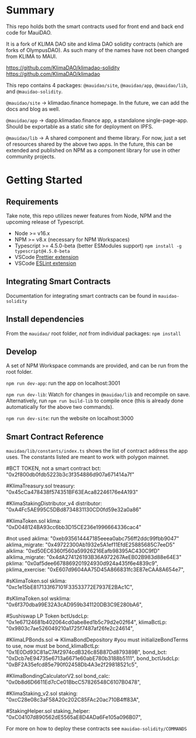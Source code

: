 
# Summary
This repo holds both the smart contracts used for front end and back end code for MauiDAO. 

It is a fork of KLIMA DAO site and klima DAO solidity contracts (which are forks of OlympusDAO). As such many of the names have not been changed from KLIMA to MAUI. 

https://github.com/KlimaDAO/klimadao-solidity
https://github.com/KlimaDAO/klimadao

This repo contains 4 packages: `@mauidao/site`, `@mauidao/app`, `@mauidao/lib`, and `@mauidao-solidity`.

`@mauidao/site` -> klimadao.finance homepage. In the future, we can add the docs and blog as well.

`@mauidao/app` -> dapp.klimadao.finance app, a standalone single-page-app. Should be exportable as a static site for deployment on IPFS.

`@mauidao/lib` -> A shared component and theme library. For now, just a set of resources shared by the above two apps. In the future, this can be extended and published on NPM as a component library for use in other community projects.

# Getting Started

## Requirements
Take note, this repo utilizes newer features from Node, NPM and the upcoming release of Typescript.

- Node >= v16.x
- NPM >= v8.x (necessary for NPM Workspaces)
- Typescript >= 4.5.0-beta (better ESModules support) `npm install -g typescript@4.5.0-beta`
- VSCode [Prettier extension](https://marketplace.visualstudio.com/items?itemName=esbenp.prettier-vscode)
- VSCode [ESLint extension](https://marketplace.visualstudio.com/items?itemName=dbaeumer.vscode-eslint)

## Integrating Smart Contracts

Documentation for integrating smart contracts can be found in `mauidao-solidity`

## Install dependencies
From the `mauidao/` root folder, *not* from individual packages:
`npm install`

## Develop
A set of NPM Workspace commands are provided, and can be run from the root folder.

`npm run dev-app`: run the app on localhost:3001

`npm run dev-lib`: Watch for changes in `@mauidao/lib` and recompile on save. Alternatively, run `npm run build-lib` to compile once (this is already done automatically for the above two commands).

`npm run dev-site`: run the website on localhost:3000

## Smart Contract Reference

`mauidao/lib/constants/index.ts` shows the list of contract address the app uses. 
The constants listed are meant to work with polygon mainnet. 
    
#BCT TOKEN, not a smart contract
bct: "0x2f800db0fdb5223b3c3f354886d907a671414a7f"
    
#KlimaTreasury.sol
treasury: "0x45cCa478438f574351BF63EAca82246176e4A193"

#KlimaStakingDistributor_v4
distributor: "0xA4Fc5AE995C5DBd8734831130CD0fd59e32a0a86"

#KlimaToken.sol
klima: "0xD048124BA93cc6bb3D15CE236e1996664336cac4"

#not used
aklima: "0xeb935614447185eeea0abc756ff2ddc99fbb9047"
aklima_migrate: "0x49722300Ab1932e5A1ef11EfdE25885685C7eeD5"
alklima: "0xd50EC6360f560a59926216Eafb98395AC430C9fD"
alklima_migrate: "0x4dA274126193B36A972267AeEB02B983d88e64E3"
pklima: "0x0af5dee6678869201924930d924a435f6e4839c9",
pklima_exercise: "0xE607d9604AA75D45A866831fc3E87eCAA8A654e7",

#sKlimaToken.sol
sklima: "0xc1e15bE817133f67101F33533772E7937E2BAc1C",

#sKlimaToken.sol
wsklima: "0x6f370dba99E32A3cAD959b341120DB3C9E280bA6",

#Sushiswap LP Token
bctUsdcLp: "0x1e67124681b402064cd0abe8ed1b5c79d2e02f64",
klimaBctLp: "0x9803c7ae526049210a1725f7487af26fe2c24614",

#KlimaLPBonds.sol => KlimaBondDepository
#you must initializeBondTerms to use, now must be 
bond_klimaBctLp: "0x1E0Dd93C81aC7Af2974cdB326c85B87Dd879389B",
bond_bct: "0xDcb7eE94735e6713a6671e60abE780b3188b5111",
bond_bctUsdcLp: "0xBF2A35efcd85e790f02458Db4A3e2f29818521c5",

#KlimaBondingCalculatorV2.sol
bond_calc: "0x0b8d6D6611Ed7cCe01BbcC57826548C6107B0478",

#KlimaStaking_v2.sol
staking: "0xcC28e08c3aF58A20c202C85FAc20ac710B4ff83A",

#StakingHelper.sol
staking_helper: "0xC04107d890562dE5565aE8D4ADa6Fe105a096B07",

For more on how to deploy these contracts see `mauidao-solidity/COMMANDS`